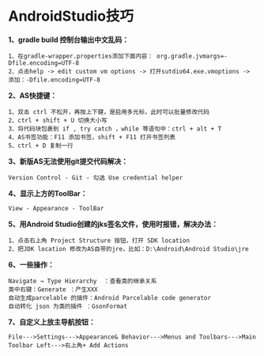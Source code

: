 # AndroidStudio技巧

**1、gradle build 控制台输出中文乱码：**

    1、在gradle-wrapper.properties添加下面内容： org.gradle.jvmargs=-Dfile.encoding=UTF-8
    2、点击help -> edit custom vm options -> 打开sutdio64.exe.vmoptions -> 添加：-Dfile.encoding=UTF-8

**2、AS快捷键：**

    1、双击 ctrl 不松开，再按上下键，是启用多光标，此时可以批量修改代码
    2、ctrl + shift + U 切换大小写
    3、将代码块包裹到 if , try catch ，while 等语句中：ctrl + alt + T
    4、AS书签功能：F11 添加书签，shift + F11 打开书签列表
    5、ctrl + D 复制一行

**3、新版AS无法使用git提交代码解决：** 

    Version Control - Git - 勾选 Use credential helper

**4、显示上方的ToolBar：** 

    View - Appearance - ToolBar

**5、用Android Studio创建的jks签名文件，使用时报错，解决办法：**

    1、点击右上角 Project Structure 按钮，打开 SDK location
    2、把JDK location 修改为AS自带的jre，比如：D:\Android\Android Studio\jre

**6、一些操作：**

    Navigate → Type Hierarchy  ：查看类的继承关系
    类中右键：Generate ：产生XXX
    自动生成parcelable 的插件：Android Parcelable code generator
    自动转化 json 为类的插件 ：GsonFormat

**7、自定义上放主导航按钮：**

    File--->Settings--->Appearance& Behavior--->Menus and Toolbars--->Main Toolbar Left--->右上角+ Add Actions